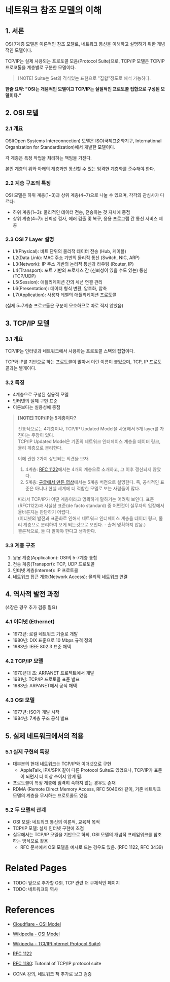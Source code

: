 # 네트워크 참조 모델의 이해

## 1. 서론

OSI 7계층 모델은 이론적인 참조 모델로, 네트워크 통신을 이해하고 설명하기 위한 개념적인 모델이다.

TCP/IP는 실제 사용되는 프로토콜 모음(Protocol Suite)으로, TCP/IP 모델은 TCP/IP 프로코톨을 계층별로 구분한 모델이다.

> [NOTE] Suite는 Set의 격식있는 표현으로 "집합"정도로 해석 가능하다.

**한줄 요약: "OSI는 개념적인 모델이고 TCP/IP는 실질적인 프로토콜 집합으로 구성된 모델이다."**

## 2. OSI 모델

### 2.1 개요

OSI(Open Systems Interconnection) 모델은 ISO(국제표준화기구, International Organization for Standardization)에서 개발한 모델이다.

각 계층은 특정 작업을 처리하는 책임을 가진다. 

본인 계층의 위와 아래의 계층과만 통신할 수 있는 엄격한 계층화를 준수해야 한다.

### 2.2 계층 구조의 특징

OSI 모델은 하위 계층(1~3)과 상위 계층(4~7)으로 나눌 수 있으며, 각각의 관심사가 다르다:
- 하위 계층(1~3): 물리적인 데이터 전송, 전송하는 것 자체에 중점
- 상위 계층(4~7): 신뢰성 검사, 에러 검출 및 복구, 응용 프로그램 간 통신 서비스 제공

### 2.3 OSI 7 Layer 설명

- L1(Physical): 비트 단위의 물리적 데이터 전송 (Hub, 케이블)
- L2(Data Link): MAC 주소 기반의 물리적 통신 (Switch, NIC, ARP)
- L3(Network): IP 주소 기반의 논리적 통신과 라우팅 (Router, IP)
- L4(Transport): 포트 기반의 프로세스 간 (신뢰성이 있을 수도 있는) 통신 (TCP/UDP)
- L5(Session): 애플리케이션 간의 세션 연결 관리 
- L6(Presentation): 데이터 형식 변환, 암호화, 압축 
- L7(Application): 사용자 레벨의 애플리케이션 프로토콜 

(실제 5~7계층 프로코톨은 구분이 모호하므로 따로 적지 않았음)

## 3. TCP/IP 모델

### 3.1 개요

TCP/IP는 인터넷과 네트워크에서 사용하는 프로토콜 스택의 집합이다. 

TCP와 IP를 기반으로 하는 프로토콜이 많아서 이런 이름이 붙었으며, TCP, IP 프로토콜과는 별개이다.

### 3.2 특징
- 4계층으로 구성된 실용적 모델
- 인터넷의 실제 구현 표준
- 이론보다는 실용성에 중점

> **[NOTE] TCP/IP는 5계층이다?**    
> 
> 전통적으로는 4계층이나, TCP/IP Updated Model을 사용해서 5개 layer를 가진다는 주장이 있다.     
> TCP/IP Updated Model은 기존의 네트워크 인터페이스 계층을 데이터 링크, 물리 계층으로 분리한다.   
> 
> 이에 관한 2가지 상반되는 의견을 보자.   
> 1. 4계층: [RFC 1122](https://datatracker.ietf.org/doc/html/rfc1122)에서는 4개의 계층으로 소개하고, 그 이후 갱신되지 않았다.     
> 2. 5계층: [구글에서 만든 영상](https://youtu.be/2qRcOfj5tbA?si=aiEmy0afdDLliERX)에서는 5계층 버전으로 설명한다. 즉, 공식적인 표준은 아니나 현실 세계에 더 적합한 모델로 보는 사람들이 많다.   
>
> 따라서 TCP/IP가 어떤 계층이라고 명확하게 말하기는 어려워 보인다. 표준(RFC1122)과 사실상 표준(de facto standard) 중 어떤것이 실무자의 입장에서 올바른지는 판단하기 어렵다.   
> (이더넷의 발전과 표준화로 인해서 네트워크 인터페이스 계층을 데이터 링크, 물리 계층으로 분리하여 보게 되는것으로 보인다. - 출처 명확하지 않음.)    
> 결론적으로, 둘 다 알아야 한다고 생각한다.

### 3.3 계층 구조
1. 응용 계층(Application): OSI의 5-7계층 통합
2. 전송 계층(Transport): TCP, UDP 프로토콜
3. 인터넷 계층(Internet): IP 프로토콜
4. 네트워크 접근 계층(Network Access): 물리적 네트워크 연결

## 4. 역사적 발전 과정

(4장은 경우 추가 검증 필요)

### 4.1 이더넷 (Ethernet)
- 1973년: 로컬 네트워크 기술로 개발
- 1980년: DIX 표준으로 10 Mbps 규격 정의
- 1983년: IEEE 802.3 표준 채택

### 4.2 TCP/IP 모델
- 1970년대 초: ARPANET 프로젝트에서 개발
- 1981년: TCP/IP 프로토콜 표준 발표
- 1983년: ARPANET에서 공식 채택

### 4.3 OSI 모델
- 1977년: ISO가 개발 시작
- 1984년: 7계층 구조 공식 발표

## 5. 실제 네트워크에서의 적용

### 5.1 실제 구현의 특징
- 대부분의 현대 네트워크는 TCP/IP와 이더넷으로 구현
    - AppleTalk, IPX/SPX 같이 다른 Protocol Suite도 있었으나, TCP/IP가 표준이 되면서 더 이상 쓰이지 않게 됨.
- 프로토콜이 특정 계층에 엄격히 속하지 않는 경우도 존재
- RDMA (Remote Direct Memory Access, RFC 5040)와 같이, 기존 네트워크 모델의 계층을 무시하는 프로토콜도 있음.

### 5.2 두 모델의 관계
- OSI 모델: 네트워크 통신의 이론적, 교육적 목적
- TCP/IP 모델: 실제 인터넷 구현에 초점
- 실무에서는 TCP/IP 모델을 기반으로 하되, OSI 모델의 개념적 프레임워크를 참조하는 방식으로 활용
    - RFC 문서에서 OSI 모델을 예시로 드는 경우도 있음. (RFC 1122, RFC 3439)


# Related Pages

- TODO: 앞으로 추가할 OSI, TCP 관련 더 구체적인 페이지
- TODO: 네트워크의 역사

# References

- [Cloudflare - OSI Model](https://www.cloudflare.com/ko-kr/learning/ddos/glossary/open-systems-interconnection-model-osi/)
- [Wikipedia - OSI Model](https://en.wikipedia.org/wiki/OSI_model)
- [Wikipedia - TCI/IP(Internet Protocol Suite)](https://en.wikipedia.org/wiki/Internet_protocol_suite)
- [RFC 1122](https://datatracker.ietf.org/doc/html/rfc1122)
- [RFC 1180](https://datatracker.ietf.org/doc/html/rfc1180): Tutorial of TCP/IP protocol suite

- CCNA 강의, 네트워크 책 추가로 보고 검증